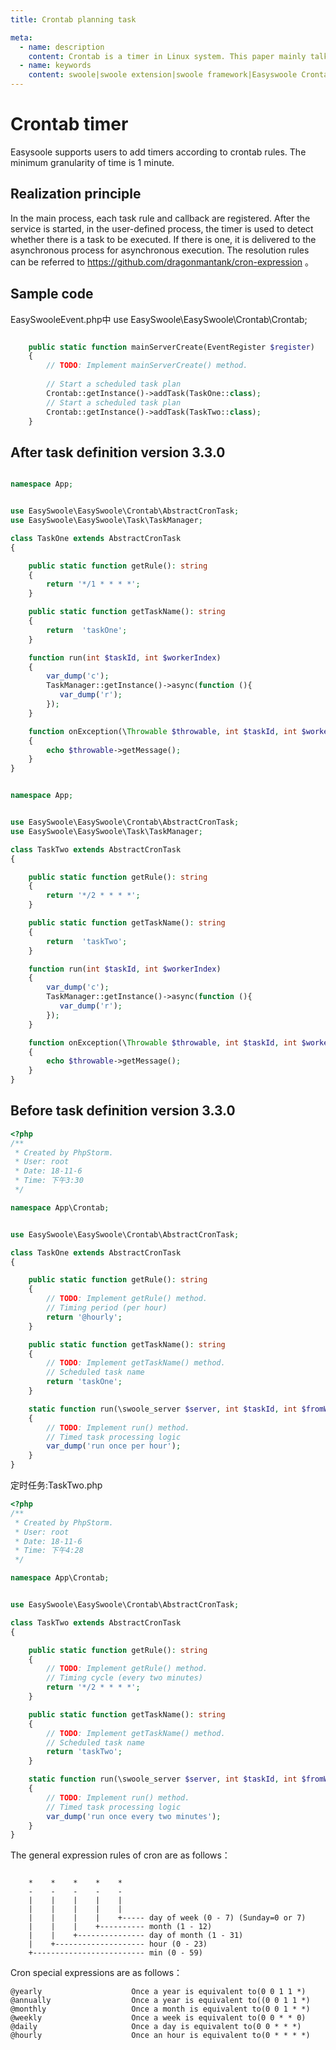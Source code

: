 ```yaml
---
title: Crontab planning task

meta:
  - name: description
    content: Crontab is a timer in Linux system. This paper mainly talks about how PHP implements crontab timer resolution rules by using swoole without relying on operation and maintenance
  - name: keywords
    content: swoole|swoole extension|swoole framework|Easyswoole Crontab|swoole crontab|Swoole scheduled tasks|php timing
---
```


# Crontab timer
Easysoole supports users to add timers according to crontab rules. The minimum granularity of time is 1 minute.

## Realization principle
In the main process, each task rule and callback are registered. After the service is started, in the user-defined process, the timer is used to detect whether there is a task to be executed. If there is one, it is delivered to the asynchronous process for asynchronous execution.
The resolution rules can be referred to https://github.com/dragonmantank/cron-expression 。

## Sample code
EasySwooleEvent.php中
use EasySwoole\EasySwoole\Crontab\Crontab;
```php

    public static function mainServerCreate(EventRegister $register)
    {
        // TODO: Implement mainServerCreate() method.
        
        // Start a scheduled task plan 
        Crontab::getInstance()->addTask(TaskOne::class);
        // Start a scheduled task plan 
        Crontab::getInstance()->addTask(TaskTwo::class);
    }
```

## After task definition version 3.3.0
```php

namespace App;


use EasySwoole\EasySwoole\Crontab\AbstractCronTask;
use EasySwoole\EasySwoole\Task\TaskManager;

class TaskOne extends AbstractCronTask
{

    public static function getRule(): string
    {
        return '*/1 * * * *';
    }

    public static function getTaskName(): string
    {
        return  'taskOne';
    }

    function run(int $taskId, int $workerIndex)
    {
        var_dump('c');
        TaskManager::getInstance()->async(function (){
           var_dump('r');
        });
    }

    function onException(\Throwable $throwable, int $taskId, int $workerIndex)
    {
        echo $throwable->getMessage();
    }
}
```

```php

namespace App;


use EasySwoole\EasySwoole\Crontab\AbstractCronTask;
use EasySwoole\EasySwoole\Task\TaskManager;

class TaskTwo extends AbstractCronTask
{

    public static function getRule(): string
    {
        return '*/2 * * * *';
    }

    public static function getTaskName(): string
    {
        return  'taskTwo';
    }

    function run(int $taskId, int $workerIndex)
    {
        var_dump('c');
        TaskManager::getInstance()->async(function (){
           var_dump('r');
        });
    }

    function onException(\Throwable $throwable, int $taskId, int $workerIndex)
    {
        echo $throwable->getMessage();
    }
}
```

## Before task definition version 3.3.0


```php
<?php
/**
 * Created by PhpStorm.
 * User: root
 * Date: 18-11-6
 * Time: 下午3:30
 */

namespace App\Crontab;


use EasySwoole\EasySwoole\Crontab\AbstractCronTask;

class TaskOne extends AbstractCronTask
{

    public static function getRule(): string
    {
        // TODO: Implement getRule() method.
        // Timing period (per hour)
        return '@hourly';
    }

    public static function getTaskName(): string
    {
        // TODO: Implement getTaskName() method.
        // Scheduled task name
        return 'taskOne';
    }

    static function run(\swoole_server $server, int $taskId, int $fromWorkerId,$flags=null)
    {
        // TODO: Implement run() method.
        // Timed task processing logic
        var_dump('run once per hour');
    }
}
```

定时任务:TaskTwo.php

```php
<?php
/**
 * Created by PhpStorm.
 * User: root
 * Date: 18-11-6
 * Time: 下午4:28
 */

namespace App\Crontab;


use EasySwoole\EasySwoole\Crontab\AbstractCronTask;

class TaskTwo extends AbstractCronTask
{

    public static function getRule(): string
    {
        // TODO: Implement getRule() method.
        // Timing cycle (every two minutes)
        return '*/2 * * * *';
    }

    public static function getTaskName(): string
    {
        // TODO: Implement getTaskName() method.
        // Scheduled task name
        return 'taskTwo';
    }

    static function run(\swoole_server $server, int $taskId, int $fromWorkerId,$flags=null)
    {
        // TODO: Implement run() method.
        // Timed task processing logic
        var_dump('run once every two minutes');
    }
}

```

The general expression rules of cron are as follows：
```

    *    *    *    *    *
    -    -    -    -    -
    |    |    |    |    |
    |    |    |    |    |
    |    |    |    |    +----- day of week (0 - 7) (Sunday=0 or 7)
    |    |    |    +---------- month (1 - 12)
    |    |    +--------------- day of month (1 - 31)
    |    +-------------------- hour (0 - 23)
    +------------------------- min (0 - 59)
```

Cron special expressions are as follows：
``` text
@yearly                    Once a year is equivalent to(0 0 1 1 *) 
@annually                  Once a year is equivalent to((0 0 1 1 *)
@monthly                   Once a month is equivalent to(0 0 1 * *) 
@weekly                    Once a week is equivalent to(0 0 * * 0) 
@daily                     Once a day is equivalent to(0 0 * * *) 
@hourly                    Once an hour is equivalent to(0 * * * *)
```
